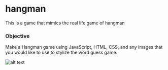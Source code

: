 # hangman
This is a game that mimics the real life game of hangman

### Objective

Make a Hangman game using JavaScript, HTML, CSS, and any images that you would like to use to stylize the word guess game.

![alt text](https://i.imgur.com/yjB40J7.png "Hangman Game")
